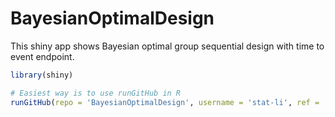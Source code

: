# BayesianOptimalDesign
This shiny app shows Bayesian optimal group sequential design with time to event endpoint.

```R
library(shiny)

# Easiest way is to use runGitHub in R
runGitHub(repo = 'BayesianOptimalDesign', username = 'stat-li', ref = 'main')
